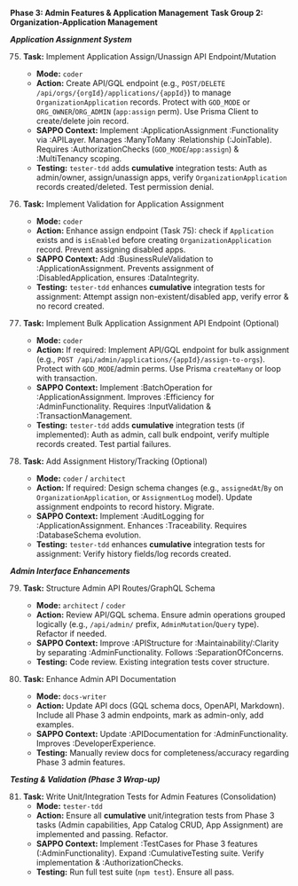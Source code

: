 **Phase 3: Admin Features & Application Management**
**Task Group 2: Organization-Application Management**

**_Application Assignment System_**

75. **Task:** Implement Application Assign/Unassign API Endpoint/Mutation

    - **Mode:** `coder`
    - **Action:** Create API/GQL endpoint (e.g., `POST/DELETE /api/orgs/{orgId}/applications/{appId}`) to manage `OrganizationApplication` records. Protect with `GOD_MODE` or `ORG_OWNER`/`ORG_ADMIN` (`app:assign` perm). Use Prisma Client to create/delete join record.
    - **SAPPO Context:** Implement :ApplicationAssignment :Functionality via :APILayer. Manages :ManyToMany :Relationship (:JoinTable). Requires :AuthorizationChecks (`GOD_MODE`/`app:assign`) & :MultiTenancy scoping.
    - **Testing:** `tester-tdd` adds **cumulative** integration tests: Auth as admin/owner, assign/unassign apps, verify `OrganizationApplication` records created/deleted. Test permission denial.

76. **Task:** Implement Validation for Application Assignment

    - **Mode:** `coder`
    - **Action:** Enhance assign endpoint (Task 75): check if `Application` exists and is `isEnabled` before creating `OrganizationApplication` record. Prevent assigning disabled apps.
    - **SAPPO Context:** Add :BusinessRuleValidation to :ApplicationAssignment. Prevents assignment of :DisabledApplication, ensures :DataIntegrity.
    - **Testing:** `tester-tdd` enhances **cumulative** integration tests for assignment: Attempt assign non-existent/disabled app, verify error & no record created.

77. **Task:** Implement Bulk Application Assignment API Endpoint (Optional)

    - **Mode:** `coder`
    - **Action:** If required: Implement API/GQL endpoint for bulk assignment (e.g., `POST /api/admin/applications/{appId}/assign-to-orgs`). Protect with `GOD_MODE`/admin perms. Use Prisma `createMany` or loop with transaction.
    - **SAPPO Context:** Implement :BatchOperation for :ApplicationAssignment. Improves :Efficiency for :AdminFunctionality. Requires :InputValidation & :TransactionManagement.
    - **Testing:** `tester-tdd` adds **cumulative** integration tests (if implemented): Auth as admin, call bulk endpoint, verify multiple records created. Test partial failures.

78. **Task:** Add Assignment History/Tracking (Optional)
    - **Mode:** `coder` / `architect`
    - **Action:** If required: Design schema changes (e.g., `assignedAt`/`By` on `OrganizationApplication`, or `AssignmentLog` model). Update assignment endpoints to record history. Migrate.
    - **SAPPO Context:** Implement :AuditLogging for :ApplicationAssignment. Enhances :Traceability. Requires :DatabaseSchema evolution.
    - **Testing:** `tester-tdd` enhances **cumulative** integration tests for assignment: Verify history fields/log records created.

**_Admin Interface Enhancements_**

79. **Task:** Structure Admin API Routes/GraphQL Schema

    - **Mode:** `architect` / `coder`
    - **Action:** Review API/GQL schema. Ensure admin operations grouped logically (e.g., `/api/admin/` prefix, `AdminMutation`/`Query` type). Refactor if needed.
    - **SAPPO Context:** Improve :APIStructure for :Maintainability/:Clarity by separating :AdminFunctionality. Follows :SeparationOfConcerns.
    - **Testing:** Code review. Existing integration tests cover structure.

80. **Task:** Enhance Admin API Documentation
    - **Mode:** `docs-writer`
    - **Action:** Update API docs (GQL schema docs, OpenAPI, Markdown). Include all Phase 3 admin endpoints, mark as admin-only, add examples.
    - **SAPPO Context:** Update :APIDocumentation for :AdminFunctionality. Improves :DeveloperExperience.
    - **Testing:** Manually review docs for completeness/accuracy regarding Phase 3 admin features.

**_Testing & Validation (Phase 3 Wrap-up)_**

81. **Task:** Write Unit/Integration Tests for Admin Features (Consolidation)
    - **Mode:** `tester-tdd`
    - **Action:** Ensure all **cumulative** unit/integration tests from Phase 3 tasks (Admin capabilities, App Catalog CRUD, App Assignment) are implemented and passing. Refactor.
    - **SAPPO Context:** Implement :TestCases for Phase 3 features (:AdminFunctionality). Expand :CumulativeTesting suite. Verify implementation & :AuthorizationChecks.
    - **Testing:** Run full test suite (`npm test`). Ensure all pass.
